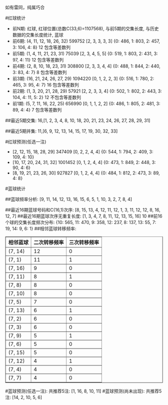 <!-- 
.. title: 双色球2015122期(2015-10-18)数据分析报告
.. slug: slott-2015122-2015-10-18-report
.. date: 2015-10-19 08:00:00 UTC+08:00
.. tags: Lottery
.. link: 
.. description: 
.. type: text
-->

如有雷同，纯属巧合

<!-- TEASER_END-->

#红球统计

- 前N期: 红球, 红球位置(总数C(33,6)=1107568), 与前5期的交集长度, 与历史数据的交集长度统计, 蓝球
- 前6期: (4, 11, 12, 18, 26, 32) 599752 [2, 3, 3, 3, 3] {0: 486, 1: 803, 2: 457, 3: 106, 4: 8} 12 包含等差数列
- 前5期: (1, 4, 11, 21, 23, 31) 75039 [2, 3, 4, 5, 5] {0: 519, 1: 803, 2: 431, 3: 97, 4: 11} 12 包含等差数列
- 前4期: (2, 8, 10, 18, 23, 31) 308800 [2, 3, 3, 4, 4] {0: 488, 1: 844, 2: 440, 3: 83, 4: 7} 8 包含等差数列
- 前3期: (16, 21, 24, 26, 27, 29) 1094220 [0, 1, 2, 2, 3] {0: 516, 1: 780, 2: 465, 3: 95, 4: 7} 16 包含等差数列
- 前2期: (1, 3, 20, 21, 28, 29) 57921 [2, 2, 3, 3, 4] {0: 502, 1: 802, 2: 443, 3: 104, 4: 11, 5: 2} 12 不包含等差数列
- 前1期: (5, 7, 11, 16, 22, 25) 656990 [0, 1, 1, 2, 2] {0: 486, 1: 805, 2: 481, 3: 89, 4: 4} 7 包含等差数列

##最近5期交集:
16,[1, 2, 3, 4, 8, 10, 18, 20, 21, 23, 24, 26, 27, 28, 29, 31]

##最近5期并集:
11,[6, 9, 12, 13, 14, 15, 17, 19, 30, 32, 33]

#红球预测(任选一注)

- [2, 12, 15, 18, 28, 29] 347409 [0, 2, 2, 4, 4] {0: 544, 1: 794, 2: 409, 3: 109, 4: 10}
- [10, 17, 20, 24, 31, 32] 1001452 [0, 1, 2, 4, 4] {0: 473, 1: 849, 2: 448, 3: 90, 4: 6}
- [8, 19, 21, 23, 26, 30] 927827 [0, 1, 2, 4, 4] {0: 484, 1: 812, 2: 473, 3: 89, 4: 8}

#蓝球统计

##蓝球频率分析:
[9, 11, 14, 12, 13, 16, 15, 6, 5, 1, 10, 3, 2, 7, 8, 4]

##最近16期蓝球号码和C(16,1)次序:
[8, 15, 13, 4, 12, 11, 12, 1, 3, 11, 12, 12, 8, 16, 12, 7]
##最近16期蓝球次序无重复长度:
[1, 3, 4, 7, 8, 11, 12, 13, 15, 16] 10
##前16个球的交集长度频次分布:
{10: 565, 11: 470, 9: 358, 12: 237, 8: 137, 13: 55, 7: 19, 14: 9, 6: 1}
##相邻蓝球转移频率:
<table border="1" class="table table-striped dataframe">
  <thead>
    <tr style="text-align: right;">
      <th>相邻蓝球</th>
      <th>二次转移频率</th>
      <th>三次转移频率</th>
    </tr>
  </thead>
  <tbody>
    <tr>
      <td>(7, 14)</td>
      <td>12</td>
      <td>0</td>
    </tr>
    <tr>
      <td>(7, 1)</td>
      <td>11</td>
      <td>1</td>
    </tr>
    <tr>
      <td>(7, 16)</td>
      <td>9</td>
      <td>0</td>
    </tr>
    <tr>
      <td>(7, 11)</td>
      <td>8</td>
      <td>1</td>
    </tr>
    <tr>
      <td>(7, 8)</td>
      <td>8</td>
      <td>0</td>
    </tr>
    <tr>
      <td>(7, 10)</td>
      <td>8</td>
      <td>0</td>
    </tr>
    <tr>
      <td>(7, 5)</td>
      <td>7</td>
      <td>0</td>
    </tr>
    <tr>
      <td>(7, 13)</td>
      <td>6</td>
      <td>1</td>
    </tr>
    <tr>
      <td>(7, 2)</td>
      <td>6</td>
      <td>0</td>
    </tr>
    <tr>
      <td>(7, 3)</td>
      <td>6</td>
      <td>0</td>
    </tr>
    <tr>
      <td>(7, 9)</td>
      <td>5</td>
      <td>1</td>
    </tr>
    <tr>
      <td>(7, 6)</td>
      <td>5</td>
      <td>0</td>
    </tr>
    <tr>
      <td>(7, 15)</td>
      <td>5</td>
      <td>0</td>
    </tr>
    <tr>
      <td>(7, 12)</td>
      <td>4</td>
      <td>1</td>
    </tr>
    <tr>
      <td>(7, 4)</td>
      <td>4</td>
      <td>0</td>
    </tr>
    <tr>
      <td>(7, 7)</td>
      <td>4</td>
      <td>0</td>
    </tr>
  </tbody>
</table>
#蓝球预测(任选一注):
共推荐5注: [1, 16, 8, 10, 11]
#蓝球预测(尚未出现):
共推荐5注: [14, 2, 10, 5, 6]


